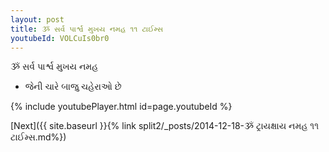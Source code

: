 ```yaml
---
layout: post
title: ૐ સર્વ પાર્શ્વ મુખય નમહ ૧૧ ટાઈમ્સ
youtubeId: VOLCuIs0br0
---
```

 
 
 ૐ સર્વ પાર્શ્વ મુખય નમહ  
 
 -  જેની ચારે બાજુ ચહેરાઓ છે 
 
  
 
  
 
 
 
 
 
 


{% include youtubePlayer.html id=page.youtubeId %}
 
[Next]({{ site.baseurl }}{% link  split2/_posts/2014-12-18-ૐ ટ્રાયક્ષાય નમહ ૧૧ ટાઈમ્સ.md%})
 
